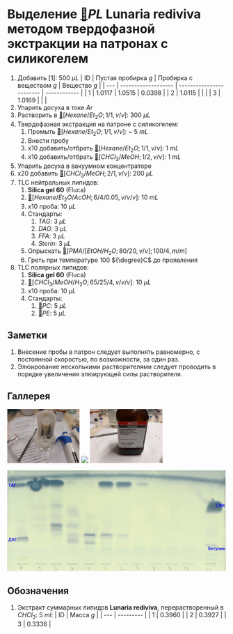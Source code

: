 # Выделение [🔗][pl]$PL$ **Lunaria rediviva** методом твердофазной экстракции на патронах с силикогелем

1. Добавить [1]: 500 ${\mu}L$
    | ID  | Пустая пробирка $g$ | Пробирка с веществом $g$ | Вещество $g$ |
    | --- | ------------------- | ------------------------ | ------------ |
    | 1   | 1.0117              | 1.0515                   | 0.0398       |
    | 2   | 1.0115              |                          |              |
    | 3   | 1.0169              |                          |              |
2. Упарить досуха в токе $Ar$
3. Растворить в [🔗][hexaneet_2o11vv]$[Hexane/Et_2O;1/1,v/v]$: 300 ${\mu}L$
4. Твердофазная экстракция на патроне с силикогелем:
   1. Промыть [🔗][hexaneet_2o11vv]$[Hexane/Et_2O;1/1,v/v]$: ~ 5 $mL$
   2. Внести пробу
   3. x10 добавить/отбрать [🔗][hexaneet_2o11vv]$[Hexane/Et_2O;1/1,v/v]$: 1 $mL$
   4. x10 добавить/отбрать [🔗][chcl_3meoh12vv]$[CHCl_3/MeOH;1/2,v/v]$: 1 $mL$
5. Упарить досуха в вакуумном концентраторе
6. x20 добавить [🔗][chcl_3meoh21vv]$[CHCl_3/MeOH;2/1,v/v]$: 200 ${\mu}L$
7. TLC нейтральных липидов:
   1. **Silica gel 60** (Fluca)
   2. [🔗][hexaneet_2oacoh64005vvv]$[Hexane/Et_2O/AcOH;6/4/0.05,v/v/v]$: 10 $mL$
   3. x10 проба: 10 ${\mu}L$
   4. Стандарты:
      1. $TAG$: 3 ${\mu}L$
      2. $DAG$: 3 ${\mu}L$
      3. $FFA$: 3 ${\mu}L$
      4. $Sterin$: 3 ${\mu}L$
   5. Опрыскать [🔗][pmaetohh_2o8020vv1004mm]$[PMA/[EtOH/H_2O;80/20,v/v];100/4,m/m]$
   6. Греть при температуре 100 ${\degree}C$ до проявления
8. TLC полярных липидов:
   1. **Silica gel 60** (Fluca)
   2. [🔗][chcl_3meohh_2o65254vvv]$[CHCl_3/MeOH/H_2O;65/25/4,v/v/v]$: 10 ${\mu}L$
   3. x10 проба: 10 ${\mu}L$
   4. Стандарты:
      1. [🔗][pc]$PC$: 5 ${\mu}L$
      2. [🔗][pe]$PE$: 5 ${\mu}L$

## Заметки

1. Внесение пробы в патрон следует выполнять равномерно, с постоянной скоростью, по возможности, за один раз.
2. Элюирование несколькими растворителями следует проводить в порядке увеличения элюирующей силы растворителя.

## Галлерея

<img src="images/20240320_151036.jpg" width="33%">
<img src="images/20240320_161231.jpg" width="33%">
<img src="images/20240320_192739.jpg" width="33%">

![TLC](images/4c3a37a3-ed47-40ca-bdf7-71e1f46b43f7.jpeg)

## Обозначения

1. Экстракт суммарных липидов **Lunaria rediviva**, перерастворенный в $CHCl_3$: 5 $ml$:
   | ID  | Масса $g$ |
   | --- | --------- |
   | 1   | 0.3960    |
   | 2   | 0.3927    |
   | 3   | 0.3336    |

[chcl_3meoh12vv]: ../substances/mixtures.md#chcl_3meoh12vv
[chcl_3meoh21vv]: ../substances/mixtures.md#chcl_3meoh21vv
[chcl_3meohh_2o65254vvv]: ../substances/mixtures.md#chcl_3meohh_2o65254vvv
[hexaneet_2o11vv]: ../substances/mixtures.md#hexaneet_2o11vv
[hexaneet_2oacoh64005vvv]: ../substances/mixtures.md#hexaneet_2oacoh64005vvv
[pc]: ../substances/individuals.md#pc
[pe]: ../substances/individuals.md#pe
[pl]: ../substances/individuals.md#pl
[pmaetohh_2o8020vv1004mm]: ../substances/mixtures.md#pmaetohh_2o8020vv1004mm
